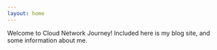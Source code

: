 ```yaml
---
layout: home
---
```


Welcome to Cloud Network Journey!  Included here is my blog site, and some information about me. 